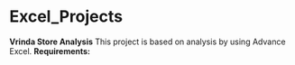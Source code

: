 # Excel_Projects
**Vrinda Store Analysis**
This project is based on analysis by using Advance Excel.
**Requirements:**

